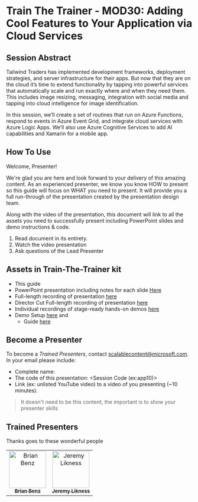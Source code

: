 # Train The Trainer - MOD30: Adding Cool Features to Your Application via Cloud Services

## Session Abstract

Tailwind Traders has implemented development frameworks, deployment strategies, and server infrastructure for their apps. But now that they are on the cloud it’s time to extend functionality by tapping into powerful services that automatically scale and run exactly where and when they need them. This includes image resizing, messaging, integration with social media and tapping into cloud intelligence for image identification.

In this session, we’ll create a set of routines that run on Azure Functions, respond to events in Azure Event Grid, and integrate cloud services with Azure Logic Apps. We’ll also use Azure Cognitive Services to add AI capabilities and Xamarin for a mobile app.

## How To Use

Welcome, Presenter!

We're glad you are here and look forward to your delivery of this amazing content. As an experienced presenter, we know you know HOW to present so this guide will focus on WHAT you need to present. It will provide you a full run-through of the presentation created by the presentation design team. 

Along with the video of the presentation, this document will link to all the assets you need to successfully present including PowerPoint slides and demo instructions &
code.

1. Read document in its entirety.
2. Watch the video presentation
3. Ask questions of the Lead Presenter

## Assets in Train-The-Trainer kit

- This guide
- PowerPoint presentation including notes for each slide [Here](https://#)
- Full-length recording of presentation [here](https://#)
- Director Cut Full-length recording of presentation [here](https://#)
- Individual recordings of stage-ready hands-on demos [here](https://#)
- Demo Setup [here](Setup.md) and
  - Guide [here](Demos.md)

## Become a Presenter

To become a *Trained Presenters*, contact [scalablecontent@microsoft.com](mailto:scalablecontent@microsoft.com). In your email please include:

- Complete name:
- The code of this presentation: \<Session Code (ex:app10)\>
- Link (ex: unlisted YouTube video) to a video of you presenting (~10 minutes). 

> It doesn't need to be this content, the important is to show your presenter skills

## Trained Presenters

Thanks goes to these wonderful people

<!-- ALL-CONTRIBUTORS-LIST:START - Do not remove or modify this section -->
<!-- prettier-ignore -->

<table>
<tr>
    <td align="center"><a href="https://medium.com/@bbenz">
        <img src="https://avatars2.githubusercontent.com/u/2809036?s=400&v=4" width="100px;" alt="Brian Benz"/><br />
        <sub><b>Brian Benz</b></sub></a><br />
            <!-- <a href="https://github.com/neilpeterson/ignite-tour-fy20/commits?author=fboucher" title="talk">📢</a>
            <a href="https://github.com/neilpeterson/ignite-tour-fy20/commits?author=fboucher" title="Documentation">📖</a>  -->
    </td>
    <td align="center"><a href="https://blog.jeremylikness.com/">
        <img src="https://avatars0.githubusercontent.com/u/5479675?s=400&v=4" width="100px;" alt="Jeremy Likness"/><br />
        <sub><b>Jeremy Likness</b></sub></a><br />
            <!-- <a href="https://github.com/neilpeterson/ignite-tour-fy20/commits?author=neilpeterson" title="talk">🎨</a>
            <a href="https://github.com/neilpeterson/ignite-tour-fy20/commits?author=neilpeterson" title="design">📖</a>  -->
    </td>
</tr></table>

<!-- ALL-CONTRIBUTORS-LIST:END -->